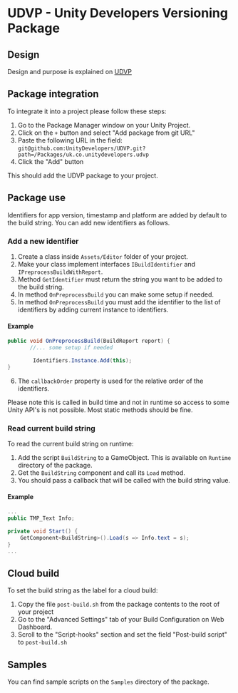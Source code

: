 # UDVP - Unity Developers Versioning Package

## Design
Design and purpose is explained on [UDVP](https://reltimetech.atlassian.net/wiki/spaces/UD/pages/3000860684/UDVP+Unity+Developers+Versioning+Package)

## Package integration
To integrate it into a project please follow these steps:

1. Go to the Package Manager window on your Unity Project.
2. Click on the ```+``` button and select "Add package from git URL" 
3. Paste the following URL in the field: ```git@github.com:UnityDevelopers/UDVP.git?path=/Packages/uk.co.unitydevelopers.udvp```
4. Click the "Add" button

This should add the UDVP package to your project.

## Package use
Identifiers for app version, timestamp and platform are added by default to the build string. You can add new identifiers as follows.

### Add a new identifier
1. Create a class inside ```Assets/Editor``` folder of your project.
2. Make your class implement interfaces ```IBuildIdentifier``` and ```IPreprocessBuildWithReport```.
3. Method ```GetIdentifier``` must return the string you want to be added to the build string.
4. In method ```OnPreprocessBuild``` you can make some setup if needed.
5. In method ```OnPreprocessBuild``` you must add the identifier to the list of identifiers by adding current instance to identifiers.

#### Example

```csharp
public void OnPreprocessBuild(BuildReport report) {
       //... some setup if needed

        Identifiers.Instance.Add(this);
}
```
6. The ```callbackOrder``` property is used for the relative order of the identifiers.

Please note this is called in build time and not in runtime so access to some Unity API's is not possible. Most static methods should be fine.

### Read current build string
To read the current build string on runtime:
1. Add the script ```BuildString``` to a GameObject. This is available on ```Runtime``` directory of the package.
2. Get the ```BuildString``` component and call its ```Load``` method.
3. You should pass a callback that will be called with the build string value.

#### Example
```csharp
...
public TMP_Text Info;

private void Start() {
    GetComponent<BuildString>().Load(s => Info.text = s);
}
...
```

## Cloud build
To set the build string as the label for a cloud build:
1. Copy the file ```post-build.sh``` from the package contents to the root of your project
1. Go to the "Advanced Settings" tab of your Build Configuration on Web Dashboard.
2. Scroll to the "Script-hooks" section and set the field "Post-build script" to ```post-build.sh```

## Samples
You can find sample scripts on the ```Samples``` directory of the package.
